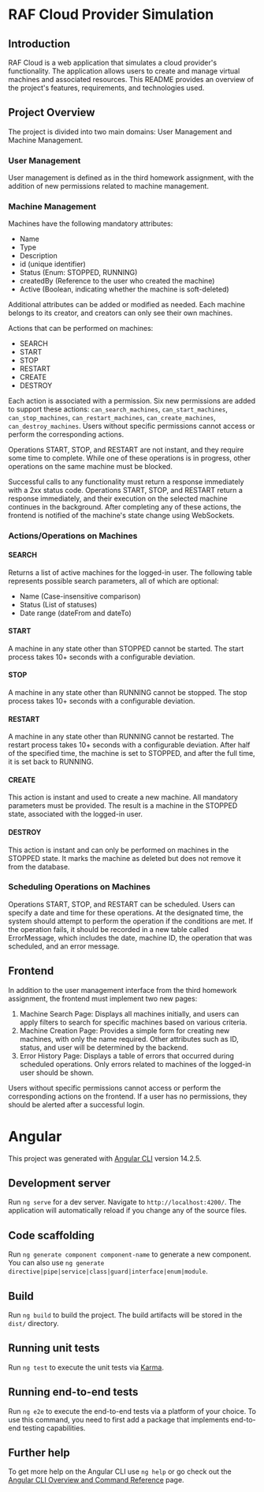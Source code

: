 # RAF Cloud Provider Simulation

## Introduction

RAF Cloud is a web application that simulates a cloud provider's functionality. The application allows users to create and manage virtual machines and associated resources. This README provides an overview of the project's features, requirements, and technologies used.

## Project Overview

The project is divided into two main domains: User Management and Machine Management.

### User Management

User management is defined as in the third homework assignment, with the addition of new permissions related to machine management.

### Machine Management

Machines have the following mandatory attributes:

- Name
- Type
- Description
- id (unique identifier)
- Status (Enum: STOPPED, RUNNING)
- createdBy (Reference to the user who created the machine)
- Active (Boolean, indicating whether the machine is soft-deleted)

Additional attributes can be added or modified as needed. Each machine belongs to its creator, and creators can only see their own machines.

Actions that can be performed on machines:

- SEARCH
- START
- STOP
- RESTART
- CREATE
- DESTROY

Each action is associated with a permission. Six new permissions are added to support these actions: `can_search_machines`, `can_start_machines`, `can_stop_machines`, `can_restart_machines`, `can_create_machines`, `can_destroy_machines`. Users without specific permissions cannot access or perform the corresponding actions.

Operations START, STOP, and RESTART are not instant, and they require some time to complete. While one of these operations is in progress, other operations on the same machine must be blocked.

Successful calls to any functionality must return a response immediately with a 2xx status code. Operations START, STOP, and RESTART return a response immediately, and their execution on the selected machine continues in the background. After completing any of these actions, the frontend is notified of the machine's state change using WebSockets.

### Actions/Operations on Machines

#### SEARCH

Returns a list of active machines for the logged-in user. The following table represents possible search parameters, all of which are optional:

- Name (Case-insensitive comparison)
- Status (List of statuses)
- Date range (dateFrom and dateTo)

#### START

A machine in any state other than STOPPED cannot be started. The start process takes 10+ seconds with a configurable deviation.

#### STOP

A machine in any state other than RUNNING cannot be stopped. The stop process takes 10+ seconds with a configurable deviation.

#### RESTART

A machine in any state other than RUNNING cannot be restarted. The restart process takes 10+ seconds with a configurable deviation. After half of the specified time, the machine is set to STOPPED, and after the full time, it is set back to RUNNING.

#### CREATE

This action is instant and used to create a new machine. All mandatory parameters must be provided. The result is a machine in the STOPPED state, associated with the logged-in user.

#### DESTROY

This action is instant and can only be performed on machines in the STOPPED state. It marks the machine as deleted but does not remove it from the database.

### Scheduling Operations on Machines

Operations START, STOP, and RESTART can be scheduled. Users can specify a date and time for these operations. At the designated time, the system should attempt to perform the operation if the conditions are met. If the operation fails, it should be recorded in a new table called ErrorMessage, which includes the date, machine ID, the operation that was scheduled, and an error message.

## Frontend

In addition to the user management interface from the third homework assignment, the frontend must implement two new pages:

1. Machine Search Page: Displays all machines initially, and users can apply filters to search for specific machines based on various criteria.
2. Machine Creation Page: Provides a simple form for creating new machines, with only the name required. Other attributes such as ID, status, and user will be determined by the backend.
3. Error History Page: Displays a table of errors that occurred during scheduled operations. Only errors related to machines of the logged-in user should be shown.

Users without specific permissions cannot access or perform the corresponding actions on the frontend. If a user has no permissions, they should be alerted after a successful login.

# Angular

This project was generated with [Angular CLI](https://github.com/angular/angular-cli) version 14.2.5.

## Development server

Run `ng serve` for a dev server. Navigate to `http://localhost:4200/`. The application will automatically reload if you change any of the source files.

## Code scaffolding

Run `ng generate component component-name` to generate a new component. You can also use `ng generate directive|pipe|service|class|guard|interface|enum|module`.

## Build

Run `ng build` to build the project. The build artifacts will be stored in the `dist/` directory.

## Running unit tests

Run `ng test` to execute the unit tests via [Karma](https://karma-runner.github.io).

## Running end-to-end tests

Run `ng e2e` to execute the end-to-end tests via a platform of your choice. To use this command, you need to first add a package that implements end-to-end testing capabilities.

## Further help

To get more help on the Angular CLI use `ng help` or go check out the [Angular CLI Overview and Command Reference](https://angular.io/cli) page.
